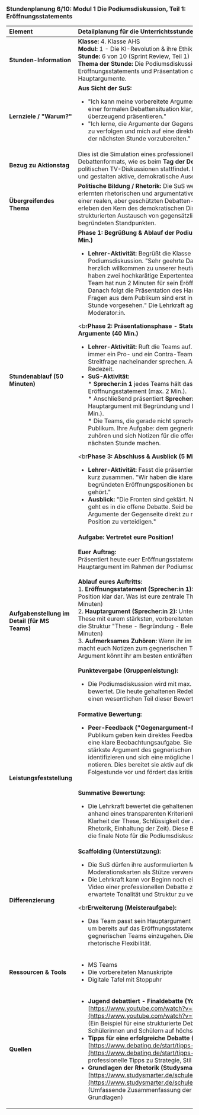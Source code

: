 ### **Stundenplanung 6/10: Modul 1 Die Podiumsdiskussion, Teil 1: Eröffnungsstatements**

| **Element** | **Detailplanung für die Unterrichtsstunde** |
| :--- | :--- |
| **Stunden-Information** | **Klasse:** 4. Klasse AHS<br>**Modul:** 1 - Die KI-Revolution & ihre Ethik<br>**Stunde:** 6 von 10 (Sprint Review, Teil 1)<br>**Thema der Stunde:** Die Podiumsdiskussion: Eröffnungsstatements und Präsentation der Hauptargumente. |
| **Lernziele / "Warum?"** | **Aus Sicht der SuS:**<br><ul><li>"Ich kann meine vorbereitete Argumentationslinie in einer formalen Debattensituation klar, strukturiert und überzeugend präsentieren."</li><li>"Ich lerne, die Argumente der Gegenseite aufmerksam zu verfolgen und mich auf eine direkte Konfrontation in der nächsten Stunde vorzubereiten."</li></ul> |
| **Bezug zu Aktionstag** | Dies ist die Simulation eines professionellen Debattenformats, wie es beim **Tag der Demokratie** oder bei politischen TV-Diskussionen stattfindet. Die SuS erleben und gestalten aktive, demokratische Auseinandersetzung. |
| **Übergreifendes Thema** | **Politische Bildung / Rhetorik:** Die SuS wenden die erlernten rhetorischen und argumentativen Fähigkeiten in einer realen, aber geschützten Debatten-Situation an. Sie erleben den Kern des demokratischen Diskurses: den strukturierten Austausch von gegensätzlichen, aber begründeten Standpunkten. |
| **Stundenablauf (50 Minuten)** | **Phase 1: Begrüßung & Ablauf der Podiumsdiskussion (5 Min.)**<br><ul><li>**Lehrer-Aktivität:** Begrüßt die Klasse zur Podiumsdiskussion. "Sehr geehrte Damen und Herren, herzlich willkommen zu unserer heutigen Debatte. Wir haben zwei hochkarätige Expertenteams hier. Jedes Team hat nun 2 Minuten für sein Eröffnungsstatement. Danach folgt die Präsentation des Hauptarguments. Fragen aus dem Publikum sind erst in der nächsten Stunde vorgesehen." Die Lehrkraft agiert als Moderator:in.</li></ul><br**Phase 2: Präsentationsphase - Statements & Argumente (40 Min.)**<br><ul><li>**Lehrer-Aktivität:** Ruft die Teams auf. Stellt sicher, dass immer ein Pro- und ein Contra-Team zur selben Streitfrage nacheinander sprechen. Achtet strikt auf die Redezeit.</li><li>**SuS-Aktivität:**<br>    *   **Sprecher:in 1** jedes Teams hält das vorbereitete Eröffnungsstatement (max. 2 Min.).<br>    *   Anschließend präsentiert **Sprecher:in 2** das stärkste Hauptargument mit Begründung und Beleg (max. 2 Min.).<br>    *   Die Teams, die gerade nicht sprechen, sind das Publikum. Ihre Aufgabe: dem gegnerischen Team genau zuhören und sich Notizen für die offene Debatte in der nächsten Stunde machen.</li></ul><br**Phase 3: Abschluss & Ausblick (5 Min.)**<br><ul><li>**Lehrer-Aktivität:** Fasst die präsentierten Positionen kurz zusammen. "Wir haben die klaren und gut begründeten Eröffnungspositionen beider Seiten gehört."</li><li>**Ausblick:** "Die Fronten sind geklärt. Nächste Woche geht es in die offene Debatte. Seid bereit, auf die Argumente der Gegenseite direkt zu reagieren und eure Position zu verteidigen."</li></ul> |
| **Aufgabenstellung im Detail (für MS Teams)** | **Aufgabe: Vertretet eure Position!**<br><br>**Euer Auftrag:**<br>Präsentiert heute euer Eröffnungsstatement und euer Hauptargument im Rahmen der Podiumsdiskussion.<br><br>**Ablauf eures Auftritts:**<br>1.  **Eröffnungsstatement (Sprecher:in 1):** Stellt eure Position klar dar. Was ist eure zentrale These? (max. 2 Minuten)<br>2.  **Hauptargument (Sprecher:in 2):** Untermauert eure These mit eurem stärksten, vorbereiteten Argument. Nutzt die Struktur "These - Begründung - Beleg". (max. 2 Minuten)<br>3.  **Aufmerksames Zuhören:** Wenn ihr im Publikum sitzt, macht euch Notizen zum gegnerischen Team. Welches Argument könnt ihr am besten entkräften?<br><br>**Punktevergabe (Gruppenleistung):**<br><ul><li>Die Podiumsdiskussion wird mit max. 25 Punkten bewertet. Die heute gehaltenen Redebeiträge machen einen wesentlichen Teil dieser Bewertung aus.</li></ul> |
| **Leistungsfeststellung** | **Formative Bewertung:**<br><ul><li>**Peer-Feedback ("Gegenargument-Notiz"):** Die SuS im Publikum geben kein direktes Feedback, sondern haben eine klare Beobachtungsaufgabe. Sie müssen das stärkste Argument des gegnerischen Teams identifizieren und sich eine mögliche Entgegnung notieren. Dies bereitet sie aktiv auf die Debatte in der Folgestunde vor und fördert das kritische Zuhören.</li></ul><br>**Summative Bewertung:**<br><ul><li>Die Lehrkraft bewertet die gehaltenen Vorträge live anhand eines transparenten Kriterienkatalogs (z.B. Klarheit der These, Schlüssigkeit der Argumentation, Rhetorik, Einhaltung der Zeit). Diese Bewertung fließt in die finale Note für die Podiumsdiskussion ein.</li></ul> |
| **Differenzierung** | **Scaffolding (Unterstützung):**<br><ul><li>Die SuS dürfen ihre ausformulierten Manuskripte auf Moderationskarten als Stütze verwenden.</li><li>Die Lehrkraft kann vor Beginn noch einmal ein kurzes Video einer professionellen Debatte zeigen, um die erwartete Tonalität und Struktur zu verdeutlichen.</li></ul><br**Erweiterung (Meisteraufgabe):**<br><ul><li>Das Team passt sein Hauptargument spontan leicht an, um bereits auf das Eröffnungsstatement des gegnerischen Teams einzugehen. Dies zeigt höchste rhetorische Flexibilität.</li></ul> |
| **Ressourcen & Tools** | <ul><li>MS Teams</li><li>Die vorbereiteten Manuskripte</li><li>Digitale Tafel mit Stoppuhr</li></ul> |
| **Quellen**| <ul><li>**Jugend debattiert - Finaldebatte (YouTube):** [https://www.youtube.com/watch?v=L9dY8Yh0zXk](https://www.youtube.com/watch?v=L9dY8Yh0zXk) (Ein Beispiel für eine strukturierte Debatte von Schülerinnen und Schülern auf höchstem Niveau)</li><li>**Tipps für eine erfolgreiche Debatte (Debating.de):** [https://www.debating.de/start/tipps-tricks/](https://www.debating.de/start/tipps-tricks/) (Bietet professionelle Tipps zu Strategie, Stil und Inhalt)</li><li>**Grundlagen der Rhetorik (Studysmarter):** [https://www.studysmarter.de/schule/deutsch/rhetorik/](https://www.studysmarter.de/schule/deutsch/rhetorik/) (Umfassende Zusammenfassung der rhetorischen Grundlagen)</li></ul> |

